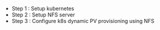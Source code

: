 - Step 1 : Setup kubernetes
- Step 2 : Setup NFS server
- Step 3 : Configure k8s dynamic PV provisioning using NFS

